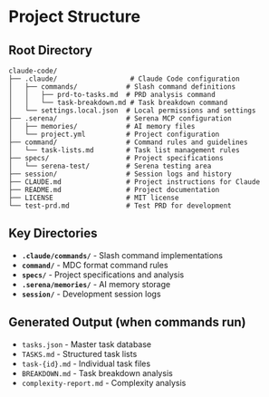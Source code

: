 # Project Structure

## Root Directory
```
claude-code/
├── .claude/                  # Claude Code configuration
│   ├── commands/            # Slash command definitions
│   │   ├── prd-to-tasks.md  # PRD analysis command
│   │   └── task-breakdown.md # Task breakdown command
│   └── settings.local.json  # Local permissions and settings
├── .serena/                 # Serena MCP configuration
│   ├── memories/            # AI memory files
│   └── project.yml          # Project configuration
├── command/                 # Command rules and guidelines
│   └── task-lists.md        # Task list management rules
├── specs/                   # Project specifications
│   └── serena-test/         # Serena testing area
├── session/                 # Session logs and history
├── CLAUDE.md                # Project instructions for Claude
├── README.md                # Project documentation
├── LICENSE                  # MIT license
└── test-prd.md              # Test PRD for development
```

## Key Directories
- **`.claude/commands/`** - Slash command implementations
- **`command/`** - MDC format command rules  
- **`specs/`** - Project specifications and analysis
- **`.serena/memories/`** - AI memory storage
- **`session/`** - Development session logs

## Generated Output (when commands run)
- `tasks.json` - Master task database
- `TASKS.md` - Structured task lists
- `task-{id}.md` - Individual task files
- `BREAKDOWN.md` - Task breakdown analysis
- `complexity-report.md` - Complexity analysis
